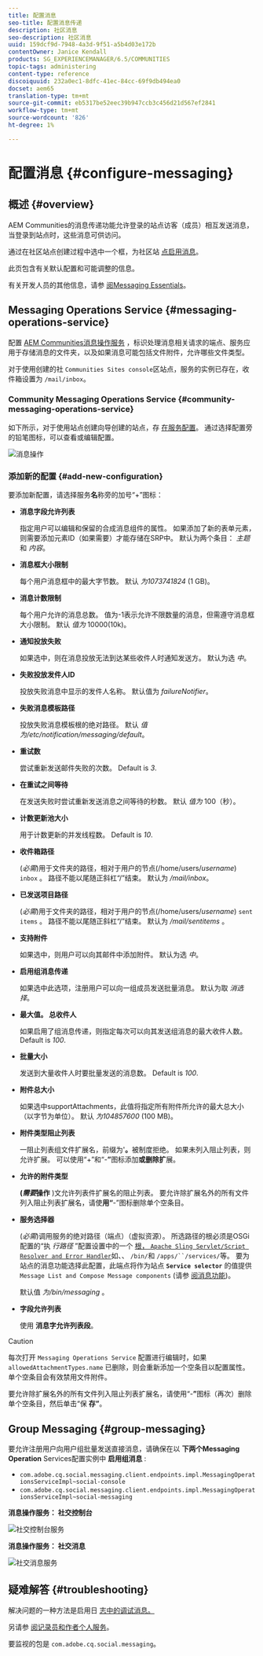 ```yaml
---
title: 配置消息
seo-title: 配置消息传递
description: 社区消息
seo-description: 社区消息
uuid: 159dcf9d-7948-4a3d-9f51-a5b4d03e172b
contentOwner: Janice Kendall
products: SG_EXPERIENCEMANAGER/6.5/COMMUNITIES
topic-tags: administering
content-type: reference
discoiquuid: 232a0ec1-8dfc-41ec-84cc-69f9db494ea0
docset: aem65
translation-type: tm+mt
source-git-commit: eb5317be52eec39b947ccb3c456d21d567ef2841
workflow-type: tm+mt
source-wordcount: '826'
ht-degree: 1%

---
```



# 配置消息 {#configure-messaging}

## 概述 {#overview}

AEM Communities的消息传递功能允许登录的站点访客（成员）相互发送消息，当登录到站点时，这些消息可供访问。

通过在社区站点创建过程中选中一个框，为社区站 [点启用消息](/help/communities/sites-console.md)。

此页包含有关默认配置和可能调整的信息。

有关开发人员的其他信息，请参 [阅Messaging Essentials](/help/communities/essentials-messaging.md)。

## Messaging Operations Service {#messaging-operations-service}

配置 [AEM Communities消息操作服务](https://localhost:4502/system/console/configMgr/com.adobe.cq.social.messaging.client.endpoints.impl.MessagingOperationsServiceImpl) ，标识处理消息相关请求的端点、服务应用于存储消息的文件夹，以及如果消息可能包括文件附件，允许哪些文件类型。

对于使用创建的社 `Communities Sites console`区站点，服务的实例已存在，收件箱设置为 `/mail/inbox`。

### Community Messaging Operations Service {#community-messaging-operations-service}

如下所示，对于使用站点创建向导创建的站点，存 [在服务配置](/help/communities/sites-console.md)。 通过选择配置旁的铅笔图标，可以查看或编辑配置。

![消息操作](assets/messaging-operations.png)

### 添加新的配置 {#add-new-configuration}

要添加新配置，请选择服务&#x200B;**名**&#x200B;称旁的加号“+”图标：

* **消息字段允许列表**

   指定用户可以编辑和保留的合成消息组件的属性。 如果添加了新的表单元素，则需要添加元素ID（如果需要）才能存储在SRP中。 默认为两个条目： *主题* 和 *内容*。

* **消息框大小限制**

   每个用户消息框中的最大字节数。 默认 *为1073741824* (1 GB)。

* **消息计数限制**

   每个用户允许的消息总数。 值为-1表示允许不限数量的消息，但需遵守消息框大小限制。 默认 *值为* 10000(10k)。

* **通知投放失败**

   如果选中，则在消息投放无法到达某些收件人时通知发送方。 默认为选 *中*。

* **失败投放发件人ID**

   投放失败消息中显示的发件人名称。 默认值为 *failureNotifier*。

* **失败消息模板路径**

   投放失败消息模板根的绝对路径。 默认 *值为/etc/notification/messaging/default*。

* **重试数**

   尝试重新发送邮件失败的次数。 Default is *3*.

* **在重试之间等待**

   在发送失败时尝试重新发送消息之间等待的秒数。 默认 *值为* 100（秒）。

* **计数更新池大小**

   用于计数更新的并发线程数。 Default is *10*.

* **收件箱路径**

   (*必需*)用于文件夹的路径，相对于用户的节点(/home/users/*username*) `inbox` 。 路径不能以尾随正斜杠“/”结束。 默认为 */mail/inbox*。

* **已发送项目路径**

   (*必需*)用于文件夹的路径，相对于用户的节点(/home/users/*username*) `sent items` 。 路径不能以尾随正斜杠“/”结束。 默认为 */mail/sentitems* 。

* **支持附件**

   如果选中，则用户可以向其邮件中添加附件。 默认为选 *中*。

* **启用组消息传递**

   如果选中此选项，注册用户可以向一组成员发送批量消息。 默认为取 *消选择*。

* **最大值。 总收件人**

   如果启用了组消息传递，则指定每次可以向其发送组消息的最大收件人数。 Default is *100*.

* **批量大小**

   发送到大量收件人时要批量发送的消息数。 Default is *100*.

* **附件总大小**

   如果选中supportAttachments，此值将指定所有附件所允许的最大总大小（以字节为单位）。 默认 *为104857600* (100 MB)。

* **附件类型阻止列表**

   一阻止列表组文件扩展名，前缀为&#39;**。**&#x200B;被制度拒绝。 如果未列入阻止列表，则允许扩展。 可以使用“+”和“-**”**&#x200B;图标添加&#x200B;**或删除扩**&#x200B;展。

* **允许的附件类型**

   **(*需要*操作** )文允许列表件扩展名的阻止列表。 要允许除扩展名外的所有文件列入阻止列表扩展名，请使&#x200B;**用“**-”图标删除单个空条目。

* **服务选择器**

   (*必需*)调用服务的绝对路径（端点）（虚拟资源）。 所选路径的根必须是OSGi配置的“执 *行路径* ”配置设置中的一个 [ 根， `Apache Sling Servlet/Script Resolver and Error Handler`](https://localhost:4502/system/console/configMgr/org.apache.sling.servlets.resolver.SlingServletResolver)如、、 `/bin/`和 `/apps/``/services/`等。 要为站点的消息功能选择此配置，此端点将作为站点 **`Service selector`** 的值提供 `Message List and Compose Message components` (请参 [阅消息功能](/help/communities/configure-messaging.md))。

   默认值 *为/bin/messaging* 。

* **字段允许列表**

   使用 **消息字允许列表段**。

>[!CAUTION]
>
>每次打开 `Messaging Operations Service` 配置进行编辑时，如果 `allowedAttachmentTypes.name` 已删除，则会重新添加一个空条目以配置属性。 单个空条目会有效禁用文件附件。
>
>要允许除扩展名外的所有文件列入阻止列表扩展名，请使用“-**”**&#x200B;图标（再次）删除单个空条目，然后单击“保 **存”**。


## Group Messaging {#group-messaging}

要允许注册用户向用户组批量发送直接消息，请确保在以 **下两个Messaging Operation** Services配置实例中 **启用组消息** :

* `com.adobe.cq.social.messaging.client.endpoints.impl.MessagingOperationsServiceImpl~social-console`
* `com.adobe.cq.social.messaging.client.endpoints.impl.MessagingOperationsServiceImpl~social-messaging`

**消息操作服务： 社交控制台**

![社交控制台服务](assets/social-console-op-service.png)

**消息操作服务： 社交消息**

![社交消息服务](assets/social-message-op-service.png)

## 疑难解答 {#troubleshooting}

解决问题的一种方法是启用日 [志中的调试消息。](/help/sites-administering/troubleshooting.md)

另请参 [阅记录员和作者个人服务](/help/sites-deploying/configure-logging.md#loggers-and-writers-for-individual-services)。

要监视的包是 `com.adobe.cq.social.messaging`。
